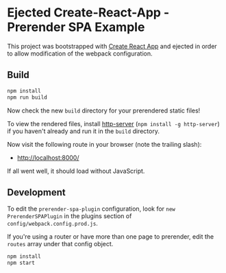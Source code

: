 # Ejected Create-React-App - Prerender SPA Example

This project was bootstrapped with [Create React App](https://github.com/facebookincubator/create-react-app) and ejected in order to allow modification of the webpack configuration.

## Build

```bash
npm install
npm run build
```

Now check the new `build` directory for your prerendered static files!

To view the rendered files, install [http-server](https://www.npmjs.com/package/http-server) (`npm install -g http-server`) if you haven't already and run it in the `build` directory.

Now visit the following route in your browser (note the trailing slash):

- [http://localhost:8000/](http://localhost:8000/)

If all went well, it should load without JavaScript.

## Development

To edit the `prerender-spa-plugin` configuration, look for `new PrerenderSPAPlugin` in the plugins section of `config/webpack.config.prod.js`.

If you're using a router or have more than one page to prerender, edit the `routes` array under that config object.

```bash
npm install
npm start
```
